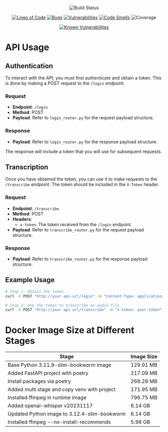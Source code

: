 <div align="center">

![Build Status](https://github.com/ggwozdz90/API.Whisper/actions/workflows/ci.yml/badge.svg)

[![Lines of Code](https://sonarcloud.io/api/project_badges/measure?project=ggwozdz90_API.Whisper&metric=ncloc)](https://sonarcloud.io/summary/new_code?id=ggwozdz90_API.Whisper)
[![Bugs](https://sonarcloud.io/api/project_badges/measure?project=ggwozdz90_API.Whisper&metric=bugs)](https://sonarcloud.io/summary/new_code?id=ggwozdz90_API.Whisper)
[![Vulnerabilities](https://sonarcloud.io/api/project_badges/measure?project=ggwozdz90_API.Whisper&metric=vulnerabilities)](https://sonarcloud.io/summary/new_code?id=ggwozdz90_API.Whisper)
[![Code Smells](https://sonarcloud.io/api/project_badges/measure?project=ggwozdz90_API.Whisper&metric=code_smells)](https://sonarcloud.io/summary/new_code?id=ggwozdz90_API.Whisper)
![Coverage](https://sonarcloud.io/api/project_badges/measure?project=ggwozdz90_API.Whisper&metric=coverage)

[![Known Vulnerabilities](https://snyk.io/test/github/ggwozdz90/API.Whisper/badge.svg)](https://snyk.io/test/github/ggwozdz90/API.Whisper)

</div>

# API Usage

## Authentication

To interact with the API, you must first authenticate and obtain a token. This is done by making a POST request to the `/login` endpoint.

### Request

- **Endpoint**: `/login`
- **Method**: POST
- **Payload**: Refer to `login_router.py` for the request payload structure.

### Response

- **Payload**: Refer to `login_router.py` for the response payload structure.

The response will include a token that you will use for subsequent requests.

## Transcription

Once you have obtained the token, you can use it to make requests to the `/transcribe` endpoint. The token should be included in the `X-Token` header.

### Request

- **Endpoint**: `/transcribe`
- **Method**: POST
- **Headers**:
  - `x-token`: The token received from the `/login` endpoint.
- **Payload**: Refer to `transcribe_router.py` for the request payload structure.

### Response

- **Payload**: Refer to `transcribe_router.py` for the response payload structure.


## Example Usage
```bash
# Step 1: Obtain the token
curl -X POST "http://your-api-url/login" -H "Content-Type: application/json" -d '{"email": "your-email@example.com"}'

# Step 2: Use the token to transcribe an audio file
curl -X POST "http://your-api-url/transcribe" -H "x-token: your-token" -F "file=@path-to-your-audio-file"
```


# Docker Image Size at Different Stages

| Stage                                         |   Image Size      |
|-----------------------------------------------|-------------------|
| Base Python 3.11.9-slim-bookworm image        |         129.91 MB |
| Added FastAPI project with poetry             |         217.09 MB |
| Install packages via poetry                   |         268.28 MB |
| Added multi stage and copy venv with project  |         171.95 MB |
| Installed ffmpeg in runtime image             |         796.75 MB |
| Added openai-whisper v20231117                |           6.14 GB |
| Updated Python image to 3.12.4-slim-bookworm  |           6.14 GB |
| Installed ffmpeg --no-install-recommends      |           5.98 GB |